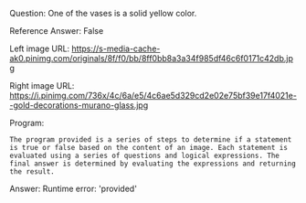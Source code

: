 Question: One of the vases is a solid yellow color.

Reference Answer: False

Left image URL: https://s-media-cache-ak0.pinimg.com/originals/8f/f0/bb/8ff0bb8a3a34f985df46c6f0171c42db.jpg

Right image URL: https://i.pinimg.com/736x/4c/6a/e5/4c6ae5d329cd2e02e75bf39e17f4021e--gold-decorations-murano-glass.jpg

Program:

```
The program provided is a series of steps to determine if a statement is true or false based on the content of an image. Each statement is evaluated using a series of questions and logical expressions. The final answer is determined by evaluating the expressions and returning the result.
```
Answer: Runtime error: 'provided'

